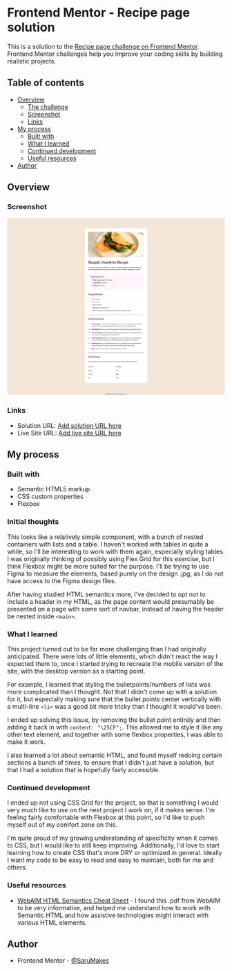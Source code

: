 # Frontend Mentor - Recipe page solution

This is a solution to the [Recipe page challenge on Frontend Mentor](https://www.frontendmentor.io/challenges/recipe-page-KiTsR8QQKm). Frontend Mentor challenges help you improve your coding skills by building realistic projects. 

## Table of contents

- [Overview](#overview)
  - [The challenge](#the-challenge)
  - [Screenshot](#screenshot)
  - [Links](#links)
- [My process](#my-process)
  - [Built with](#built-with)
  - [What I learned](#what-i-learned)
  - [Continued development](#continued-development)
  - [Useful resources](#useful-resources)
- [Author](#author)

## Overview

### Screenshot

![](./screenshot.png)

### Links

- Solution URL: [Add solution URL here](https://your-solution-url.com)
- Live Site URL: [Add live site URL here](https://your-live-site-url.com)

## My process

### Built with

- Semantic HTML5 markup
- CSS custom properties
- Flexbox

### Initial thoughts

This looks like a relatively simple component, with a bunch of nested containers with lists and a table. I haven't worked with tables in quite a while, so I'll be interesting to work with them again, especially styling tables. I was originally thinking of possibly using Flex Grid for this exercise, but I think Flexbox might be more suited for the purpose. I'll be trying to use Figma to measure the elements, based purely on the design .jpg, as I do not have access to the Figma design files.

After having studied HTML semantics more, I've decided to opt not to include a header in my HTML, as the page content would presumably be presented on a page with some sort of navbar, instead of having the header be nested inside `<main>`.

### What I learned

This project turned out to be far more challenging than I had originally anticipated. There were lots of little elements, which didn't react the way I expected them to, once I started trying to recreate the mobile version of the site, with the desktop version as a starting point.

For example, I learned that styling the bulletpoints/numbers of lists was more complicated than I thought. Not that I didn't come up with a solution for it, but especially making sure that the bullet points center vertically with a multi-line `<li>` was a good bit more tricky than I thought it would've been.

I ended up solving this issue, by removing the bullet point entirely and then adding it back in with `content: "\25CF";`. This allowed me to style it like any other text element, and together with some flexbox properties, I was able to make it work.

I also learned a lot about semantic HTML, and found myself redoing certain sections a bunch of times, to ensure that I didn't just have a solution, but that I had a solution that is hopefully fairly accessible.

### Continued development

I ended up not using CSS Grid for the project, so that is something I would very much like to use on the next project I work on, if it makes sense. I'm feeling fairly comfortable with Flexbox at this point, so I'd like to push myself out of my comfort zone on this.

I'm quite proud of my growing understanding of specificity when it comes to CSS, but I would like to still keep improving. Additionally, I'd love to start learning how to create CSS that's more DRY or optimized in general. Ideally I want my code to be easy to read and easy to maintain, both for me and others.

### Useful resources

- [WebAIM HTML Semantics Cheat Sheet](https://webaim.org/resources/htmlcheatsheet/HTML%20Semantics%20and%20Accessibility%20Cheat%20Sheet.pdf) - I found this .pdf from WebAIM to be very informative, and helped me understand how to work with Semantic HTML and how assistive technologies might interact with various HTML elements.

## Author

- Frontend Mentor - [@SaruMakes](https://www.frontendmentor.io/profile/sarumakes)
